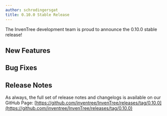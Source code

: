 ```yaml
---
author: schrodingersgat
title: 0.10.0 Stable Release
---
```


The InvenTree development team is proud to announce the 0.10.0 stable release!

## New Features

## Bug Fixes

## Release Notes

As always, the full set of release notes and changelogs is available on our GitHub Page: [https://github.com/inventree/InvenTree/releases/tag/0.10.0](https://github.com/inventree/InvenTree/releases/tag/0.10.0)

